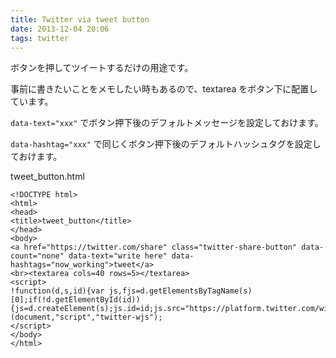 ```yaml
---
title: Twitter via tweet button
date: 2013-12-04 20:06
tags: twitter
---
```


ボタンを押してツイートするだけの用途です。

事前に書きたいことをメモしたい時もあるので、textarea をボタン下に配置しています。

`data-text="xxx"` でボタン押下後のデフォルトメッセージを設定しておけます。

`data-hashtag="xxx"` で同じくボタン押下後のデフォルトハッシュタグを設定しておけます。

tweet_button.html

    <!DOCTYPE html>
    <html>
    <head>
    <title>tweet_button</title>
    </head>
    <body>
    <a href="https://twitter.com/share" class="twitter-share-button" data-count="none" data-text="write here" data-hashtags="now_working">tweet</a>
    <br><textarea cols=40 rows=5></textarea>
    <script>
    !function(d,s,id){var js,fjs=d.getElementsByTagName(s)[0];if(!d.getElementById(id)){js=d.createElement(s);js.id=id;js.src="https://platform.twitter.com/widgets.js";fjs.parentNode.insertBefore(js,fjs);}}(document,"script","twitter-wjs");
    </script>
    </body>
    </html>


